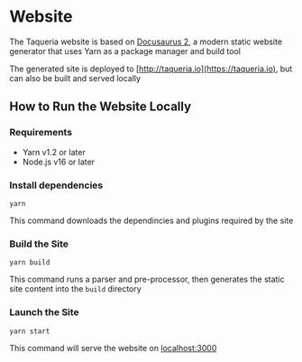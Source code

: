 # Website

The Taqueria website is based on [Docusaurus 2](https://docusaurus.io/), a modern static website generator that uses Yarn as a package manager and build tool

The generated site is deployed to [http://taqueria.io](https://taqueria.io), but can also be built and served locally

## How to Run the Website Locally

### Requirements

- Yarn v1.2 or later
- Node.js v16 or later

### Install dependencies

```shell
yarn
```

This command downloads the dependincies and plugins required by the site

### Build the Site

```shell
yarn build
```

This command runs a parser and pre-processor, then generates the static site content into the `build` directory

### Launch the Site

```shell
yarn start
```
This command will serve the website on [localhost:3000](http://localhost:3000)
